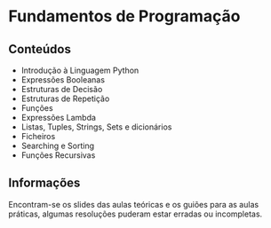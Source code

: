 # Fundamentos de Programação

## Conteúdos
- Introdução à Linguagem Python
- Expressões Booleanas
- Estruturas de Decisão
- Estruturas de Repetição
- Funções
- Expressões Lambda
- Listas, Tuples, Strings, Sets e dicionários
- Ficheiros
- Searching e Sorting
- Funções Recursivas

## Informações

Encontram-se os slides das aulas teóricas e os guiões para as aulas práticas, algumas resoluções puderam estar erradas ou incompletas.

